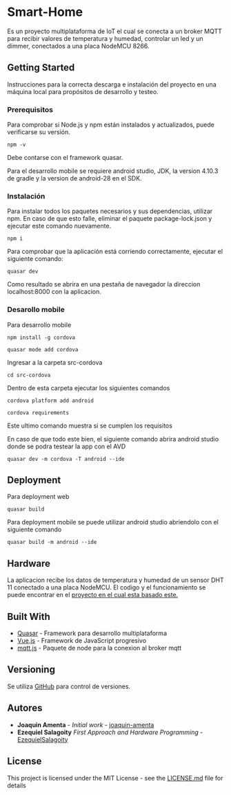 # Smart-Home

Es un proyecto multiplataforma de IoT el cual se conecta a un broker MQTT para recibir valores de temperatura y humedad, controlar un led y un dimmer, conectados a una placa NodeMCU 8266.

## Getting Started

Instrucciones para la correcta descarga e instalación del proyecto en una máquina local para propósitos de desarrollo y testeo.

### Prerequisitos

Para comprobar si Node.js y npm están instalados y actualizados, puede verificarse su versión.

```
npm -v
```

Debe contarse con el framework quasar.

Para el desarrollo mobile se requiere android studio, JDK, la version 4.10.3 de gradle y la version de android-28 en el SDK.

### Instalación

Para instalar todos los paquetes necesarios y sus dependencias, utilizar npm. En caso de que esto falle, eliminar el paquete package-lock.json y ejecutar este comando nuevamente.

```
npm i
```

Para comprobar que la aplicación está corriendo correctamente, ejecutar el siguiente comando:

```
quasar dev
```

Como resultado se abrira en una pestaña de navegador la direccion localhost:8000 con la aplicacion. 

### Desarollo mobile

Para desarrollo mobile
```
npm install -g cordova

quasar mode add cordova

```

Ingresar a la carpeta src-cordova
```
cd src-cordova
```

Dentro de esta carpeta ejecutar los siguientes comandos
```
cordova platform add android

cordova requirements 
```
Este ultimo comando muestra si se cumplen los requisitos

En caso de que todo este bien, el siguiente comando abrira android studio donde se podra testear la app con el AVD
```
quasar dev -m cordova -T android --ide
```


## Deployment

Para deployment web 

```
quasar build
```

Para deployment mobile se puede utilizar android studio abriendolo con el siguiente comando
```
quasar build -m android --ide
```

## Hardware

La aplicacion recibe los datos de temperatura y humedad de un sensor DHT 11 conectado a una placa NodeMCU.
El codigo y el funcionamiento se puede encontrar en el [proyecto en el cual esta basado este.](https://github.com/EzequielSalagoity/Trabajo_Final_POO-Smart-Home)

## Built With

* [Quasar](https://quasar.dev/) - Framework para desarrollo multiplataforma
* [Vue.js](https://vuejs.org/v2/guide/) - Framework de JavaScript progresivo
* [mqtt.js](https://www.npmjs.com/package/mqtt) - Paquete de node para la conexion al broker mqtt

## Versioning

Se utiliza [GitHub](http://github.com/) para control de versiones. 

## Autores

* **Joaquin Amenta** - *Initial work* - [joaquin-amenta](https://github.com/joaquin-amenta)
* **Ezequiel Salagoity** *First Approach and Hardware Programming* - [EzequielSalagoity](https://github.com/EzequielSalagoity)



## License

This project is licensed under the MIT License - see the [LICENSE.md](LICENSE.md) file for details

